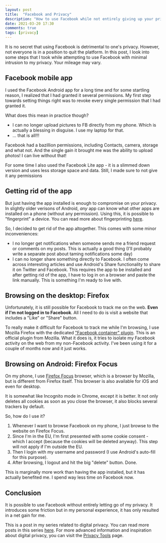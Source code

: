 ```yaml
---
layout: post
title:  "Facebook and Privacy"
description: "How to use Facebook while not entirely giving up your privacy"
date: 2021-03-20 17:30
comments: true
tags: [privacy]
---
```


It is no secret that using Facebook is detrimental to one's privacy. However, not everyone is in a position to quit the platform. In this post, I look into some steps that I took while attempting to use Facebook with minimal intrusion to my privacy. Your mileage may vary.

## Facebook mobile app

I used the Facebook Android app for a long time and for some startling reason, I realized that I had granted it several permissions. My first step towards setting things right was to revoke every single permission that I had granted it.

What does this mean in practice though?

- I can no longer upload pictures to FB directly from my phone. Which is actually a blessing in disguise. I use my laptop for that.
- ... that is all!!!

Facebook had a bazillion permissions, including Contacts, camera, storage and what not. And the single gain it brought me was the ability to upload photos! I can live without that!

For some time I also used the Facebook Lite app - it is a slimmed down version and uses less storage space and data. Still, I made sure to not give it any permissions

## Getting rid of the app

But just having the app installed is enough to compromise on your privacy. In slightly older verisons of Android, _any_ app can know what other apps are installed on a phone (without any permission). Using this, it is possible to "fingerprint" a device. You can read more about fingerprinting [here](https://www.mozilla.org/en-GB/firefox/features/block-fingerprinting/).

So, I decided to get rid of the app altogether. This comes with some minor inconveniences:

- I no longer get notifications when someone sends me a friend request or comments on my posts. This is actually a good thing (I'll probably write a separate post about taming notifications some day)
- I can no longer share something directly to Facebook. I often come across interesting articles and use Android's Share functionality to share it on Twitter and Facebook. This requires the app to be installed and after getting rid of the app, I have to log in on a browser and paste the link manually. This is something I'm ready to live with.

## Browsing on the desktop: Firefox

Unfortunately, it is still possible for Facebook to track me on the web. **Even if I'm not logged in to Facebook**. All I need to do is visit a website that includes a "Like" or "Share" button.

To really make it difficult for Facebook to track me while I'm browsing, I use Mozilla Firefox with the dedicated ["Facebook container" plugin](https://addons.mozilla.org/en-US/firefox/addon/facebook-container/). This is an official plugin from Mozilla. What it does is, it tries to isolate my Facebook activity on the web from my non-Facebook activity. I've been using it for a couple of months now and it just works.

## Browsing on Android: Firefox Focus

On my phone, I use [Firefox Focus](https://play.google.com/store/apps/details?id=org.mozilla.focus&hl=en_US&gl=US) browser, which is a browser by Mozilla, but is different from Firefox itself. This browser is also available for iOS and even for desktop.

It is somewhat like Incognito mode in Chrome, except it is better. It not only deletes all cookies as soon as you close the browser, it also blocks several trackers by default.

So, how do I use it?

1. Whenever I want to browse Facebook on my phone, I just browse to the website on Firefox Focus. 
2. Since I'm in the EU, I'm first presented with some cookie consent - which I accept (because the cookies will be deleted anyway). This step will not apply if I'm outside the EU.
3. Then I login with my username and password (I use Android's auto-fill for this purpose).
4. After browsing, I logout and hit the big "delete" button. Done.

This is marginally more work than having the app installed, but it has actually benefited me. I spend way less time on Facebook now.

## Conclusion

It is possible to use Facebook without entirely letting go of my privacy. It introduces some friction but in my personal experience, it has only resulted in a net gain for me.


This is a post in my series related to digital privacy. You can read more posts in this series [here](/blog/tags/privacy). For more advanced information and inspiration about digital privacy, you can visit the [Privacy Tools](https://privacytools.io/) page.